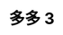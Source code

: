 ---
title: 多多 3
layout: toto_3/list
description: 幸運遊戲 多多 3, 中獎即可獲得千倍幸運積分大獎.
js: ["js/sound.js", "js/i19n.js", "js/game/toto_3/share.js", "js/game/toto_3/list.js"]
css: ["css/game/toto_3/toto_3.css"]
---